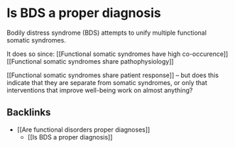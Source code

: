 # Is BDS a proper diagnosis
Bodily distress syndrome (BDS) attempts to unify multiple functional somatic syndromes.

It does so since:
[[Functional somatic syndromes have high co-occurence]]
[[Functional somatic syndromes share pathophysiology]]

[[Functional somatic syndromes share patient response]] – but does this indicate that they are separate from somatic syndromes, or only that interventions that improve well-being work on almost anything?

## Backlinks
* [[Are functional disorders proper diagnoses]]
	* [[Is BDS a proper diagnosis]]

<!-- #service -->

<!-- {BearID:E944316C-022B-420E-B03B-B41A32E0764D-15756-0000130BC5610AC8} -->
